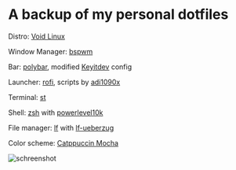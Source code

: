 # A backup of my personal dotfiles

Distro: [Void Linux](https://voidlinux.org/)

Window Manager: [bspwm](https://github.com/baskerville/bspwm)

Bar: [polybar](https://polybar.github.io/), modified [Keyitdev](https://github.com/Keyitdev/dotfiles) config

Launcher: [rofi](https://github.com/davatorium/rofi), scripts by [adi1090x](https://github.com/adi1090x/rofi)

Terminal: [st](https://st.suckless.org/)

Shell: [zsh](https://www.zsh.org/) with [powerlevel10k](https://github.com/romkatv/powerlevel10k)

File manager: [lf](https://github.com/gokcehan/lf.git) with [lf-ueberzug](https://github.com/gokcehan/lf.git)
 
Color scheme: [Catppuccin Mocha](https://github.com/catppuccin/catppuccin)

![schreenshot](https://user-images.githubusercontent.com/125738354/222923847-3557ab23-45fd-40d9-8e6f-e68b7a859970.png)
